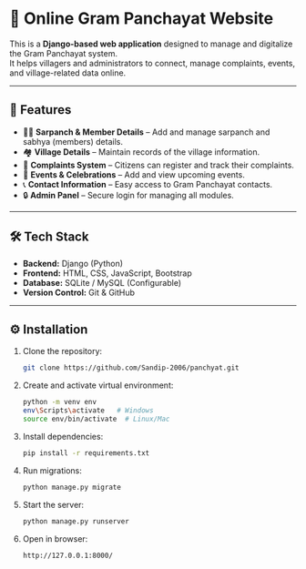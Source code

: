 # 🏡 Online Gram Panchayat Website

This is a **Django-based web application** designed to manage and digitalize the Gram Panchayat system.  
It helps villagers and administrators to connect, manage complaints, events, and village-related data online.  

---

## 🚀 Features
- 🧑‍💼 **Sarpanch & Member Details** – Add and manage sarpanch and sabhya (members) details.  
- 🏘 **Village Details** – Maintain records of the village information.  
- 📢 **Complaints System** – Citizens can register and track their complaints.  
- 🎉 **Events & Celebrations** – Add and view upcoming events.  
- 📞 **Contact Information** – Easy access to Gram Panchayat contacts.  
- 🔒 **Admin Panel** – Secure login for managing all modules.  

---

## 🛠 Tech Stack
- **Backend:** Django (Python)  
- **Frontend:** HTML, CSS, JavaScript, Bootstrap  
- **Database:** SQLite / MySQL (Configurable)  
- **Version Control:** Git & GitHub  

---

## ⚙️ Installation

1. Clone the repository:
   ```bash
   git clone https://github.com/Sandip-2006/panchyat.git
   ```

2. Create and activate virtual environment:
    ```bash
    python -m venv env
    env\Scripts\activate   # Windows
    source env/bin/activate  # Linux/Mac
    ```
3. Install dependencies:
    ``` bash
    pip install -r requirements.txt
    ```
4. Run migrations:
    ```bash
    python manage.py migrate
    ```
5. Start the server:
    ```bash
    python manage.py runserver
    ```
6. Open in browser:
    ```bash
    http://127.0.0.1:8000/
    ```